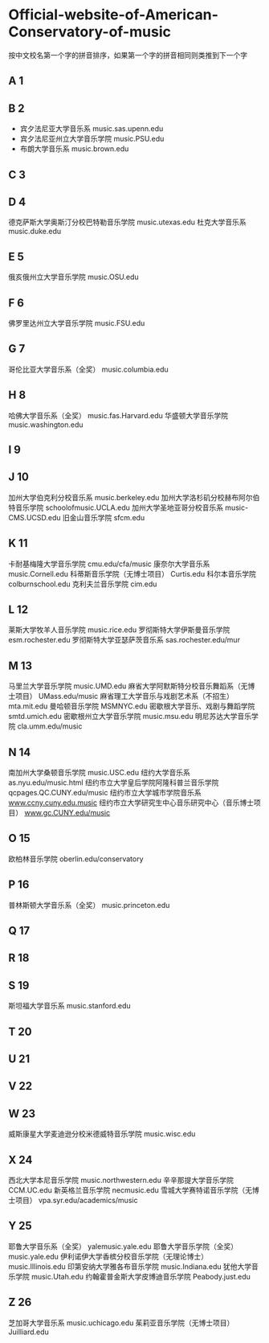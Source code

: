 # Official-website-of-American-Conservatory-of-music
按中文校名第一个字的拼音排序，如果第一个字的拼音相同则类推到下一个字
## A 1
## B 2
- 宾夕法尼亚大学音乐系
music.sas.upenn.edu
- 宾夕法尼亚州立大学音乐学院
music.PSU.edu
- 布朗大学音乐系
music.brown.edu
## C 3
## D 4
德克萨斯大学奥斯汀分校巴特勒音乐学院
music.utexas.edu
杜克大学音乐系
music.duke.edu
## E 5
俄亥俄州立大学音乐学院
music.OSU.edu
## F 6
佛罗里达州立大学音乐学院
music.FSU.edu
## G 7
哥伦比亚大学音乐系（全奖）
music.columbia.edu
## H 8
哈佛大学音乐系（全奖）
music.fas.Harvard.edu
华盛顿大学音乐学院
music.washington.edu
## I 9
## J 10
加州大学伯克利分校音乐系
music.berkeley.edu
加州大学洛杉矶分校赫布阿尔伯特音乐学院
schoolofmusic.UCLA.edu
加州大学圣地亚哥分校音乐系
music-CMS.UCSD.edu
旧金山音乐学院
sfcm.edu
## K 11
卡耐基梅隆大学音乐学院
cmu.edu/cfa/music
康奈尔大学音乐系
music.Cornell.edu
科蒂斯音乐学院（无博士项目）
Curtis.edu
科尔本音乐学院
colburnschool.edu
克利夫兰音乐学院
cim.edu
## L 12
莱斯大学牧羊人音乐学院
music.rice.edu
罗彻斯特大学伊斯曼音乐学院
esm.rochester.edu
罗彻斯特大学亚瑟萨茨音乐系
sas.rochester.edu/mur
## M 13
马里兰大学音乐学院
music.UMD.edu
麻省大学阿默斯特分校音乐舞蹈系（无博士项目）
UMass.edu/music
麻省理工大学音乐与戏剧艺术系（不招生）
mta.mit.edu
曼哈顿音乐学院
MSMNYC.edu
密歇根大学音乐、戏剧与舞蹈学院
smtd.umich.edu
密歇根州立大学音乐学院
music.msu.edu
明尼苏达大学音乐学院
cla.umm.edu/music
## N 14
南加州大学桑顿音乐学院
music.USC.edu
纽约大学音乐系
as.nyu.edu/music.html
纽约市立大学皇后学院阿隆科普兰音乐学院
qcpages.QC.CUNY.edu/music
纽约市立大学城市学院音乐系
www.ccny.cuny.edu.music
纽约市立大学研究生中心音乐研究中心（音乐博士项目）
www.gc.CUNY.edu/music
## O 15
欧柏林音乐学院
oberlin.edu/conservatory
## P 16
普林斯顿大学音乐系（全奖）
music.princeton.edu
## Q 17
## R 18
## S 19
斯坦福大学音乐系
music.stanford.edu
## T 20
## U 21
## V 22
## W 23
威斯康星大学麦迪逊分校米德威特音乐学院
music.wisc.edu
## X 24
西北大学本尼音乐学院
music.northwestern.edu
辛辛那提大学音乐学院
CCM.UC.edu
新英格兰音乐学院
necmusic.edu
雪城大学赛特诺音乐学院（无博士项目）
vpa.syr.edu/academics/music
## Y 25
耶鲁大学音乐系（全奖）
yalemusic.yale.edu
耶鲁大学音乐学院（全奖）
music.yale.edu
伊利诺伊大学香槟分校音乐学院（无理论博士）
music.Illinois.edu
印第安纳大学雅各布音乐学院
music.Indiana.edu
犹他大学音乐学院
music.Utah.edu
约翰霍普金斯大学皮博迪音乐学院
Peabody.just.edu
## Z 26
芝加哥大学音乐系
music.uchicago.edu
茱莉亚音乐学院（无博士项目）
Juilliard.edu
